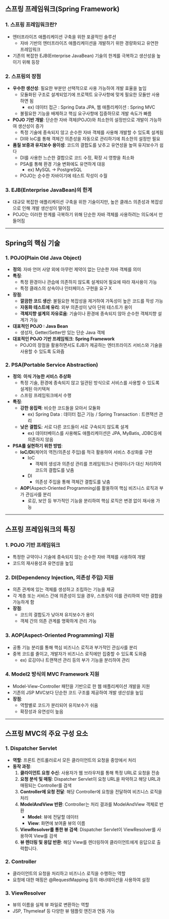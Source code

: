 ## **스프링 프레임워크(Spring Framework)**

### 1. 스프링 프레임워크란?

- 엔터프라이즈 애플리케이션 구축을 위한 포괄적인 솔루션
    - 자바 기반의 엔터프라이즈 애플리케이션을 개발하기 위한 경량화되고 유연한 프레임워크
- 기존의 복잡한 EJB(Enterprise JavaBean) 기술의 한계를 극복하고 생산성을 높이기 위해 등장

### **2. 스프링의 장점**

- **우수한 생산성**: 필요한 부분만 선택적으로 사용 가능하여 개발 효율을 높임
    - 모듈화된 구조로 설계되었기에 프로젝트 요구사항에 맞게 필요한 모듈만 사용하면 됨
        - ex) 데이터 접근 : Spring Data JPA, 웹 애플리케이션 : Spring MVC
    - 불필요한 기능을 배제하고 핵심 요구사항에 집중하므로 개발 속도가 빠름
- **POJO 기반 개발**: 단순한 자바 객체(POJO)와 최소한의 설정만으로 개발이 가능하여 생산성이 증가
    - 특정 기술에 종속되지 않고 순수한 자바 객체를 사용해 개발할 수 있도록 설계됨
    - DI와 IoC를 통해 객체간 의존성을 자동으로 관리하기에 최소한의 설정만 필요
- **품질 보증과 유지보수 용이성**: 코드의 결합도를 낮추고 유연성을 높여 유지보수가 쉽다
    - DI를 사용한 느슨한 결합으로 코드 수정, 확장 시 영향을 최소화
    - PSA를 통해 환경 기술 변화에도 유연하게 대응
        - ex) MySQL → PostgreSQL
    - POJO는 순수한 자바이기에 테스트 작성이 수월

### **3. EJB(Enterprise JavaBean)의 한계**

- 대규모 복잡한 애플리케이션 구축을 위한 기술이지만, 높은 클래스 의존성과 복잡성으로 인해 개발 생산성이 떨어짐
- POJO는 이러한 한계를 극복하기 위해 단순한 자바 객체를 사용하려는 의도에서 만들어짐

---

## **Spring의 핵심 기술**

### **1. POJO(Plain Old Java Object)**

- **정의**: 자바 언어 사양 외에 아무런 제약이 없는 단순한 자바 객체를 의미
- **특징**:
    - 특정 환경이나 관습에 의존하지 않도록 설계되어 필요에 따라 재사용이 가능
    - 특정 클래스의 상속이나 인터페이스 구현을 요구 X
- **장점**:
    - **깔끔한 코드 생산**: 불필요한 복잡성을 제거하여 가독성이 높은 코드를 작성 가능
    - **자동화 테스트에 유리**: 외부 의존성이 낮아 단위 테스트가 용이
    - **객체지향 설계의 자유로움**: 기술이나 환경에 종속되지 않아 순수한 객체지향 설계가 가능
- **대표적인 POJO : Java Bean**
    - 생성자, Getter/Setter만 있는 단순 Java 객체
- **대표적인 POJO 기반 프레임워크**: **Spring Framework**
    - POJO의 장점을 활용하면서도 EJB가 제공하는 엔터프라이즈 서비스와 기술을 사용할 수 있도록 도와줌

### **2. PSA(Portable Service Abstraction)**

- **정의**: **이식 가능한 서비스 추상화**
    - 특정 기술, 환경에 종속되지 않고 일관된 방식으로 서비스를 사용할 수 있도록 설계된 아키텍쳐
    - 스프링 프레임워크에서 수행
- **특징**:
    - **강한 응집력**: 비슷한 코드들을 모아서 모듈화
        - ex) Spring Data : 데이터 접근 기능 / Spring Transaction : 트랜잭션 관리
    - **낮은 결합도**: 서로 다른 코드들이 서로 구속되지 않도록 설계
        - ex) 데이터베이스를 사용해도 애플리케이션은 JPA, MyBatis, JDBC등에 의존하지 않음
- **PSA를 실현하기 위한 방법**:
    - **IoC/DI**(제어의 역전/의존성 주입)를 적극 활용하여 서비스 추상화를 구현
        - IoC
            - 객체의 생성과 의존성 관리를 프레임워크나 컨테이너가 대신 처리하여 코드의 결합도를 낮춤
        - DI
            - 의존성 주입을 통해 객체간 결합도를 낮춤
    - **AOP**(Aspect-Oriented Programming)를 활용하여 핵심 비즈니스 로직과 부가 관심사를 분리
        - 로깅, 보안 등 부가적인 기능을 분리하여 핵심 로직은 변경 없이 재사용 가능

---

## **스프링 프레임워크의 특징**

### **1. POJO 기반 프레임워크**

- 특정한 규약이나 기술에 종속되지 않는 순수한 자바 객체를 사용하여 개발
- 코드의 재사용성과 유연성을 높임

### **2. DI(Dependency Injection, 의존성 주입) 지원**

- 의존 관계에 있는 객체를 생성하고 조립하는 기능을 제공
- 각 계층 또는 서비스 간에 의존성이 있을 경우, 스프링이 이를 관리하여 약한 결합을 가능하게 함
- **장점**:
    - 코드의 결합도가 낮아져 유지보수가 용이
    - 객체 간의 의존 관계를 명확하게 관리 가능

### **3. AOP(Aspect-Oriented Programming) 지원**

- 공통 기능 분리를 통해 핵심 비즈니스 로직과 부가적인 관심사를 분리
- 중복 코드를 줄이고, 개발자가 비즈니스 로직에만 집중할 수 있도록 도와줌
    - ex) 로깅이나 트랜잭션 관리 등의 부가 기능을 분리하여 관리

### **4. Model2 방식의 MVC Framework 지원**

- Model-View-Controller 패턴을 기반으로 한 웹 애플리케이션 개발을 지원
- 기존의 JSP MVC보다 단순한 코드 구조를 제공하여 개발 생산성을 높임
- **장점**:
    - 역할별로 코드가 분리되어 유지보수가 쉬움
    - 확장성과 유연성이 높음

---

## **스프링 MVC의 주요 구성 요소**

### **1. Dispatcher Servlet**

- **역할**: 프론트 컨트롤러로서 모든 클라이언트의 요청을 중앙에서 처리
- **동작 과정**:
    1. **클라이언트 요청 수신**: 사용자가 웹 브라우저를 통해 특정 URL로 요청을 전송
    2. **요청 분석 및 매핑**: Dispatcher Servlet이 요청 URL을 파악하고 해당 URL과 매핑되는 Controller를 검색
    3. **Controller에 요청 전달**: 해당 Controller에 요청을 전달하여 비즈니스 로직을 처리
    4. **ModelAndView 반환**: Controller는 처리 결과를 ModelAndView 객체로 반환
        - **Model**: 뷰에 전달할 데이터
        - **View**: 화면에 보여줄 뷰의 이름
    5. **ViewResolver를 통한 뷰 검색**: Dispatcher Servlet이 ViewResolver를 사용하여 View를 검색
    6. **뷰 렌더링 및 응답 반환**: 해당 View를 렌더링하여 클라이언트에게 응답으로 출력합니다.

### **2. Controller**

- 클라이언트의 요청을 처리하고 비즈니스 로직을 수행하는 역할
- 요청에 대한 매핑은 @RequestMapping 등의 애너테이션을 사용하여 설정

### **3. ViewResolver**

- 뷰의 이름을 실제 뷰 파일로 변환하는 역할
- JSP, Thymeleaf 등 다양한 뷰 템플릿 엔진과 연동 가능